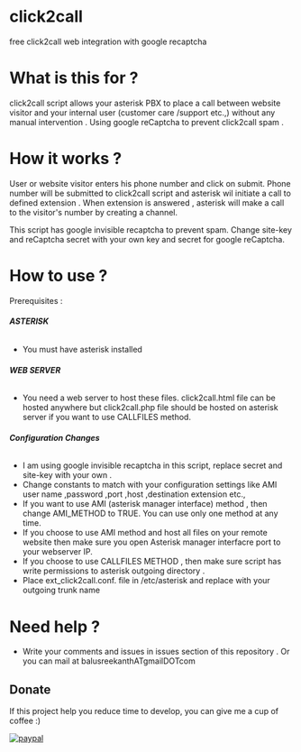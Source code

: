 # click2call
free click2call web integration with google recaptcha



# What is this for ?

click2call script allows your asterisk PBX to place a call between website visitor and your internal user (customer care /support etc.,)
without any manual intervention . Using google reCaptcha to prevent click2call spam .



# How it works ?

User or website visitor  enters his phone number and click on submit. Phone number will be submitted to click2call script and 
asterisk wil initiate a call to defined extension . When extension is answered , asterisk will make a call to the visitor's number by creating a channel.

This script has google invisible recaptcha to prevent spam. Change site-key and reCaptcha secret with your own key and secret for google reCaptcha.





# How to use ?

Prerequisites :  

###### **ASTERISK**

- You must have asterisk installed 

###### **WEB SERVER**

- You need a web server to host these files. click2call.html file can be hosted anywhere but click2call.php file
should be hosted on asterisk server if you want to use CALLFILES method.


###### **Configuration Changes**

- I am using google invisible recaptcha in this script, replace secret and site-key with your own .
- Change constants to match with your configuration settings like AMI user name ,password ,port ,host ,destination extension etc., 
- If you want to use AMI (asterisk manager interface) method , then change  AMI_METHOD to TRUE. You can use only one method
at any time.
- If you choose to use AMI method and host all files on your remote website then make sure you open Asterisk manager interfacre port to your webserver IP.
- If you  choose to use CALLFILES METHOD , then make sure script has write permissions  to asterisk outgoing directory .
- Place ext_click2call.conf.  file in /etc/asterisk and replace with your outgoing trunk name


# Need help ?

- Write your comments and issues in issues section of this repository . Or you can mail at balusreekanthATgmailDOTcom


## Donate

If this project help you reduce time to develop, you can give me a cup of coffee :)

[![paypal](https://www.paypalobjects.com/en_US/i/btn/btn_donateCC_LG.gif)](YOUR_EMAIL_CODE)
